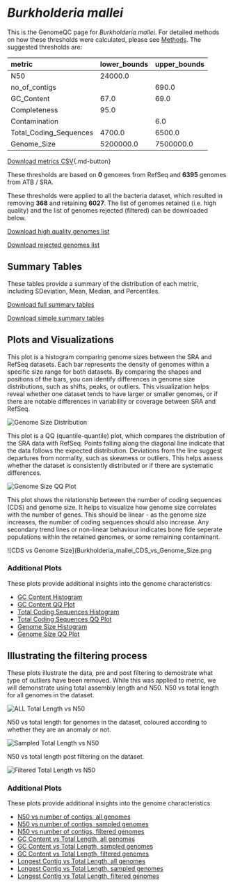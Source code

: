 # *Burkholderia mallei*

This is the GenomeQC page for *Burkholderia mallei*. For detailed methods on how these thresholds were calculated, please see [Methods](../../methods.md).
The suggested thresholds are: 

| metric                 | lower_bounds   | upper_bounds   |
|:-----------------------|:---------------|:---------------|
| N50                    | 24000.0        |                |
| no_of_contigs          |                | 690.0          |
| GC_Content             | 67.0           | 69.0           |
| Completeness           | 95.0           |                |
| Contamination          |                | 6.0            |
| Total_Coding_Sequences | 4700.0         | 6500.0         |
| Genome_Size            | 5200000.0      | 7500000.0      |

[Download metrics CSV](Burkholderia_mallei_metrics.csv){.md-button}


These thresholds are based on **0** genomes from RefSeq and **6395** genomes from ATB / SRA.

These thresholds were applied to all the bacteria dataset, which resulted in removing **368** and retaining **6027**.
The list of genomes retained (i.e. high quality) and the list of genomes rejected (filtered) can be downloaded below. 

[Download high quality genomes list](Burkholderia_mallei_high_quality_genomes.csv.xz)


[Download rejected genomes list](Burkholderia_mallei_filtered_out_genomes.csv.xz)



## Summary Tables
These tables provide a summary of the distribution of each metric, including SDeviation, Mean, Median, and Percentiles.

[Download full summary tables](summary.csv)

[Download simple summary tables](selected_summary.csv)

## Plots and Visualizations

This plot is a histogram comparing genome sizes between the SRA and RefSeq datasets. Each bar represents the density of genomes within a specific size range for both datasets. By comparing the shapes and positions of the bars, you can identify differences in genome size distributions, such as shifts, peaks, or outliers. This visualization helps reveal whether one dataset tends to have larger or smaller genomes, or if there are notable differences in variability or coverage between SRA and RefSeq.

![Genome Size Distribution](Genome_Size_refseq_histogram_kde.png)

This plot is a QQ (quantile-quantile) plot, which compares the distribution of the SRA data with RefSeq. Points falling along the diagonal line indicate that the data follows the expected distribution. Deviations from the line suggest departures from normality, such as skewness or outliers. This helps assess whether the dataset is consistently distributed or if there are systematic differences.

![Genome Size QQ Plot](Genome_Size_refseq_qqplot.png)

This plot shows the relationship between the number of coding sequences (CDS) and genome size. It helps to visualize how genome size correlates with the number of genes. This should be linear - as the genome size increases, the number of coding sequences should also increase. Any secondary trend lines or non-linear behaviour indicates bone fide seperate populations within the retained genomes, or some remaining contaminant. 

![CDS vs Genome Size](Burkholderia_mallei_CDS_vs_Genome_Size.png

### Additional Plots

These plots provide additional insights into the genome characteristics:

- [GC Content Histogram](GC_Content_refseq_histogram_kde.png)
- [GC Content QQ Plot](GC_Content_refseq_qqplot.png)
- [Total Coding Sequences Histogram](Total_Coding_Sequences_refseq_histogram_kde.png)
- [Total Coding Sequences QQ Plot](Total_Coding_Sequences_refseq_qqplot.png)
- [Genome Size Histogram](Genome_Size_refseq_histogram_kde.png)
- [Genome Size QQ Plot](Genome_Size_refseq_qqplot.png)
## Illustrating the filtering process
These plots illustrate the data, pre and post filtering to demostrate what type of outliers have been removed. While this was applied to metric, we will demonstrate using total assembly length and N50.
N50 vs total length for all genomes in the dataset.

![ALL Total Length vs N50](Burkholderia_mallei_all_total_length_N50.png)

N50 vs total length for genomes in the dataset, coloured according to whether they are an anomaly or not.

![Sampled Total Length vs N50](Burkholderia_mallei_sample_total_length_N50.png)

N50 vs total length post filtering on the dataset.

![Filtered Total Length vs N50](Burkholderia_mallei_filt_total_length_N50.png)

### Additional Plots

These plots provide additional insights into the genome characteristics:

- [N50 vs number of contigs, all genomes](Burkholderia_mallei_all_N50_number.png)
- [N50 vs number of contigs, sampled genomes](Burkholderia_mallei_sample_N50_number.png)
- [N50 vs number of contigs, filtered genomes](Burkholderia_mallei_filt_N50_number.png)
- [GC Content vs Total Length, all genomes](Burkholderia_mallei_all_total_length_GC_Content.png)
- [GC Content vs Total Length, sampled genomes](Burkholderia_mallei_sample_total_length_GC_Content.png)
- [GC Content vs Total Length, filtered genomes](Burkholderia_mallei_filt_total_length_GC_Content.png)
- [Longest Contig vs Total Length, all genomes](Burkholderia_mallei_all_total_length_longest.png)
- [Longest Contig vs Total Length, sampled genomes](Burkholderia_mallei_sample_total_length_longest.png)
- [Longest Contig vs Total Length, filtered genomes](Burkholderia_mallei_filt_total_length_longest.png)
